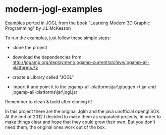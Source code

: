 modern-jogl-examples
====================

Examples ported in JOGL from the book "Learning Modern 3D Graphic Programming" by J.L.McKesson

To run the examples, just follow these simple steps:

- clone the project

- download the dependencies from http://jogamp.org/deployment/jogamp-current/archive/jogamp-all-platforms.7z

- create a Library called "JOGL"

- import it and point it to the jogamp-all-platforms\jar\gluegen-rt.jar and jogamp-all-platforms\jar\jogl.jar

Remember to clean & build after cloning it!


In this project there are the original Jglm and the java unofficial opengl SDK. At the end of 2012 I decided to make them as separated projects, in order to make things clear and hope that they could grow their own. But you don't need them, the original ones work out of the box.
